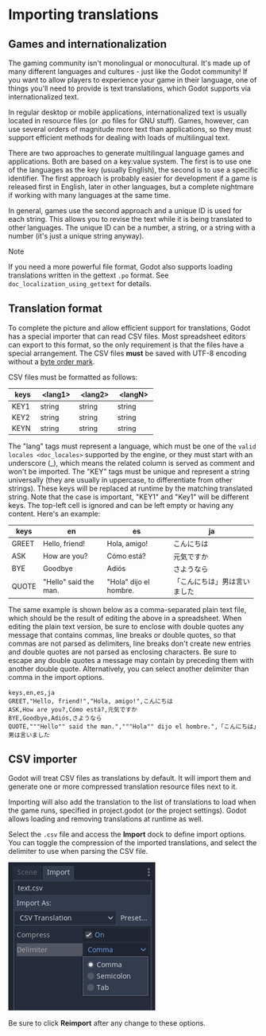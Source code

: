 # Importing translations

## Games and internationalization

The gaming community isn't monolingual or monocultural. It's made up of
many different languages and cultures - just like the Godot community!
If you want to allow players to experience your game in their language,
one of things you'll need to provide is text translations, which Godot
supports via internationalized text.

In regular desktop or mobile applications, internationalized text is
usually located in resource files (or .po files for GNU stuff). Games,
however, can use several orders of magnitude more text than
applications, so they must support efficient methods for dealing with
loads of multilingual text.

There are two approaches to generate multilingual language games and
applications. Both are based on a key:value system. The first is to use
one of the languages as the key (usually English), the second is to use
a specific identifier. The first approach is probably easier for
development if a game is released first in English, later in other
languages, but a complete nightmare if working with many languages at
the same time.

In general, games use the second approach and a unique ID is used for
each string. This allows you to revise the text while it is being
translated to other languages. The unique ID can be a number, a string,
or a string with a number (it's just a unique string anyway).

Note

If you need a more powerful file format, Godot also supports loading
translations written in the gettext `.po` format. See
`doc_localization_using_gettext` for details.

## Translation format

To complete the picture and allow efficient support for translations,
Godot has a special importer that can read CSV files. Most spreadsheet
editors can export to this format, so the only requirement is that the
files have a special arrangement. The CSV files **must** be saved with
UTF-8 encoding without a [byte order
mark](https://en.wikipedia.org/wiki/Byte_order_mark).

CSV files must be formatted as follows:

<table style="width:58%;">
<colgroup>
<col style="width: 12%" />
<col style="width: 15%" />
<col style="width: 15%" />
<col style="width: 15%" />
</colgroup>
<thead>
<tr>
<th>keys</th>
<th>&lt;lang1&gt;</th>
<th>&lt;lang2&gt;</th>
<th>&lt;langN&gt;</th>
</tr>
</thead>
<tbody>
<tr>
<td>KEY1</td>
<td>string</td>
<td>string</td>
<td>string</td>
</tr>
<tr>
<td>KEY2</td>
<td>string</td>
<td>string</td>
<td>string</td>
</tr>
<tr>
<td>KEYN</td>
<td>string</td>
<td>string</td>
<td>string</td>
</tr>
</tbody>
</table>

The "lang" tags must represent a language, which must be one of the
`valid
locales <doc_locales>` supported by the engine, or they must start with
an underscore (<span class="title-ref">\_</span>), which means the
related column is served as comment and won't be imported. The "KEY"
tags must be unique and represent a string universally (they are usually
in uppercase, to differentiate from other strings). These keys will be
replaced at runtime by the matching translated string. Note that the
case is important, "KEY1" and "Key1" will be different keys. The
top-left cell is ignored and can be left empty or having any content.
Here's an example:

<table style="width:98%;">
<colgroup>
<col style="width: 8%" />
<col style="width: 26%" />
<col style="width: 27%" />
<col style="width: 34%" />
</colgroup>
<thead>
<tr>
<th>keys</th>
<th>en</th>
<th>es</th>
<th>ja</th>
</tr>
</thead>
<tbody>
<tr>
<td>GREET</td>
<td>Hello, friend!</td>
<td>Hola, amigo!</td>
<td>こんにちは</td>
</tr>
<tr>
<td>ASK</td>
<td>How are you?</td>
<td>Cómo está?</td>
<td>元気ですか</td>
</tr>
<tr>
<td>BYE</td>
<td>Goodbye</td>
<td>Adiós</td>
<td>さようなら</td>
</tr>
<tr>
<td>QUOTE</td>
<td>"Hello" said the man.</td>
<td>"Hola" dijo el hombre.</td>
<td>「こんにちは」男は言いました</td>
</tr>
</tbody>
</table>

The same example is shown below as a comma-separated plain text file,
which should be the result of editing the above in a spreadsheet. When
editing the plain text version, be sure to enclose with double quotes
any message that contains commas, line breaks or double quotes, so that
commas are not parsed as delimiters, line breaks don't create new
entries and double quotes are not parsed as enclosing characters. Be
sure to escape any double quotes a message may contain by preceding them
with another double quote. Alternatively, you can select another
delimiter than comma in the import options.

    keys,en,es,ja
    GREET,"Hello, friend!","Hola, amigo!",こんにちは
    ASK,How are you?,Cómo está?,元気ですか
    BYE,Goodbye,Adiós,さようなら
    QUOTE,"""Hello"" said the man.","""Hola"" dijo el hombre.",「こんにちは」男は言いました

## CSV importer

Godot will treat CSV files as translations by default. It will import
them and generate one or more compressed translation resource files next
to it.

Importing will also add the translation to the list of translations to
load when the game runs, specified in project.godot (or the project
settings). Godot allows loading and removing translations at runtime as
well.

Select the `.csv` file and access the **Import** dock to define import
options. You can toggle the compression of the imported translations,
and select the delimiter to use when parsing the CSV file.

![image](img/import_csv.png)

Be sure to click **Reimport** after any change to these options.
